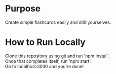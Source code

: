 # Purpose
Create simple flashcards easily and drill yourselves.

# How to Run Locally
Clone this repository using git and run 'npm install'.<br/>
Once that completes itself, run 'npm start'.<br/>
Go to localhost:3000 and you're done!

